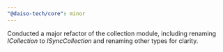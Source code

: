 ```yaml
---
"@daiso-tech/core": minor
---
```


Conducted a major refactor of the collection module, including renaming <i>ICollection</i> to <i>ISyncCollection</i> and renaming other types for clarity.